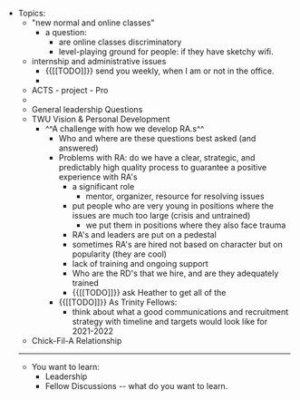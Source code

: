 - Topics: 
    - "new normal and online classes"
        - a question: 
            - are online classes discriminatory
            - level-playing ground for people: if they have sketchy wifi. 
    - internship and administrative issues
        - {{[[TODO]]}} send you weekly, when I am or not in the office. 
        - 
    - ACTS - project - Pro
    - 
    - General leadership Questions
    - TWU Vision & Personal Development
        - ^^A challenge with how we develop RA.s^^ 
            - Who and where are these questions best asked (and answered)
            - Problems with RA: do we have a clear, strategic, and predictably high quality process to guarantee a positive experience with RA's
                - a significant role
                    - mentor, organizer, resource for resolving issues
                - put people who are very young in positions where the issues are much too large (crisis and untrained)
                    - we put them in positions where they also face trauma
                - RA's and leaders are put on a pedestal
                - sometimes RA's are hired not based on character but on popularity (they are cool)
                - lack of training and ongoing support
                - Who are the RD's that we hire, and are they adequately trained
                - {{[[TODO]]}} ask Heather to get all of the 
            - {{[[TODO]]}} As Trinity Fellows: 
                - think about what a good communications and recruitment strategy with timeline and targets would look like for 2021-2022
    - Chick-Fil-A Relationship
    - ---------------------
    - You want to learn:
        - Leadership
        - Fellow Discussions -- what do you want to learn. 
